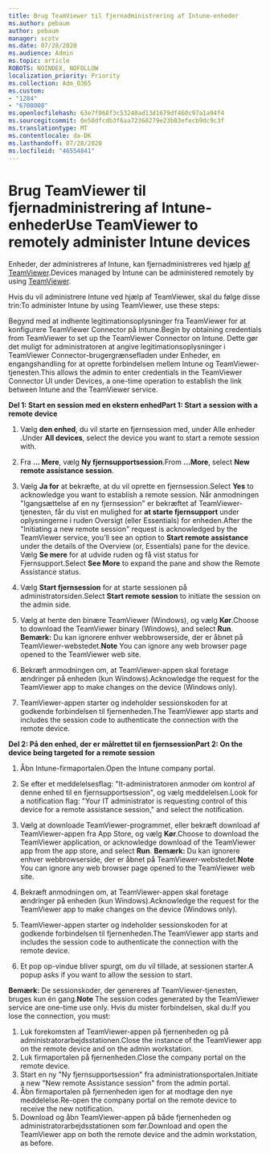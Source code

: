 ```yaml
---
title: Brug TeamViewer til fjernadministrering af Intune-enheder
ms.author: pebaum
author: pebaum
manager: scotv
ms.date: 07/28/2020
ms.audience: Admin
ms.topic: article
ROBOTS: NOINDEX, NOFOLLOW
localization_priority: Priority
ms.collection: Adm_O365
ms.custom:
- "1284"
- "6700008"
ms.openlocfilehash: 63e7f068f3c53240ad13d1679df460c97a1a94f4
ms.sourcegitcommit: 0e50dfcdb3f6aa72368279e23b83efecb9dc9c3f
ms.translationtype: MT
ms.contentlocale: da-DK
ms.lasthandoff: 07/28/2020
ms.locfileid: "46554841"
---
```

# <a name="use-teamviewer-to-remotely-administer-intune-devices"></a><span data-ttu-id="42a83-102">Brug TeamViewer til fjernadministrering af Intune-enheder</span><span class="sxs-lookup"><span data-stu-id="42a83-102">Use TeamViewer to remotely administer Intune devices</span></span>

<span data-ttu-id="42a83-103">Enheder, der administreres af Intune, kan fjernadministreres ved hjælp [af TeamViewer](https://www.teamviewer.com/).</span><span class="sxs-lookup"><span data-stu-id="42a83-103">Devices managed by Intune can be administered remotely by using [TeamViewer](https://www.teamviewer.com/).</span></span>

<span data-ttu-id="42a83-104">Hvis du vil administrere Intune ved hjælp af TeamViewer, skal du følge disse trin:</span><span class="sxs-lookup"><span data-stu-id="42a83-104">To administer Intune by using TeamViewer, use these steps:</span></span> 

<span data-ttu-id="42a83-105">Begynd med at indhente legitimationsoplysninger fra TeamViewer for at konfigurere TeamViewer Connector på Intune.</span><span class="sxs-lookup"><span data-stu-id="42a83-105">Begin by obtaining credentials from TeamViewer to set up the TeamViewer Connector on Intune.</span></span> <span data-ttu-id="42a83-106">Dette gør det muligt for administratoren at angive legitimationsoplysninger i TeamViewer Connector-brugergrænsefladen under Enheder, en engangshandling for at oprette forbindelsen mellem Intune og TeamViewer-tjenesten.</span><span class="sxs-lookup"><span data-stu-id="42a83-106">This allows the admin to enter credentials in the TeamViewer Connector UI under Devices, a one-time operation to establish the link between Intune and the TeamViewer service.</span></span>

<span data-ttu-id="42a83-107">**Del 1: Start en session med en ekstern enhed**</span><span class="sxs-lookup"><span data-stu-id="42a83-107">**Part 1: Start a session with a remote device**</span></span>

1. <span data-ttu-id="42a83-108">Vælg **den enhed**, du vil starte en fjernsession med, under Alle enheder .</span><span class="sxs-lookup"><span data-stu-id="42a83-108">Under **All devices**, select the device you want to start a remote session with.</span></span>
2. <span data-ttu-id="42a83-109">Fra **... Mere**, vælg **Ny fjernsupportsession**.</span><span class="sxs-lookup"><span data-stu-id="42a83-109">From  **…More**, select **New remote assistance session**.</span></span>
3. <span data-ttu-id="42a83-110">Vælg **Ja for** at bekræfte, at du vil oprette en fjernsession.</span><span class="sxs-lookup"><span data-stu-id="42a83-110">Select **Yes** to acknowledge you want to establish a remote session.</span></span>
    <span data-ttu-id="42a83-111">Når anmodningen "Igangsættelse af en ny fjernsession" er bekræftet af TeamViewer-tjenesten, får du vist en mulighed for **at starte fjernsupport** under oplysningerne i ruden Oversigt (eller Essentials) for enheden.</span><span class="sxs-lookup"><span data-stu-id="42a83-111">After the "Initiating a new remote session" request is acknowledged by the TeamViewer service, you'll see an option to **Start remote assistance** under the details of the Overview (or, Essentials) pane for the device.</span></span> <span data-ttu-id="42a83-112">Vælg **Se mere** for at udvide ruden og få vist status for Fjernsupport.</span><span class="sxs-lookup"><span data-stu-id="42a83-112">Select **See More** to expand the pane and show the Remote Assistance status.</span></span>
4. <span data-ttu-id="42a83-113">Vælg **Start fjernsession** for at starte sessionen på administratorsiden.</span><span class="sxs-lookup"><span data-stu-id="42a83-113">Select **Start remote session** to initiate the session on the admin side.</span></span>
5. <span data-ttu-id="42a83-114">Vælg at hente den binære TeamViewer (Windows), og vælg **Kør**.</span><span class="sxs-lookup"><span data-stu-id="42a83-114">Choose to download the TeamViewer binary (Windows), and select **Run**.</span></span><br/>
    <span data-ttu-id="42a83-115">**Bemærk:** Du kan ignorere enhver webbrowserside, der er åbnet på TeamViewer-webstedet.</span><span class="sxs-lookup"><span data-stu-id="42a83-115">**Note** You can ignore any web browser page opened to the TeamViewer web site.</span></span>

6. <span data-ttu-id="42a83-116">Bekræft anmodningen om, at TeamViewer-appen skal foretage ændringer på enheden (kun Windows).</span><span class="sxs-lookup"><span data-stu-id="42a83-116">Acknowledge the request for the TeamViewer app to make changes on the device (Windows only).</span></span>
7. <span data-ttu-id="42a83-117">TeamViewer-appen starter og indeholder sessionskoden for at godkende forbindelsen til fjernenheden.</span><span class="sxs-lookup"><span data-stu-id="42a83-117">The TeamViewer app starts and includes the session code to authenticate the connection with the remote device.</span></span>

<span data-ttu-id="42a83-118">**Del 2: På den enhed, der er målrettet til en fjernsession**</span><span class="sxs-lookup"><span data-stu-id="42a83-118">**Part 2: On the device being targeted for a remote session**</span></span>

1. <span data-ttu-id="42a83-119">Åbn Intune-firmaportalen.</span><span class="sxs-lookup"><span data-stu-id="42a83-119">Open the Intune company portal.</span></span>
2. <span data-ttu-id="42a83-120">Se efter et meddelelsesflag: "It-administratoren anmoder om kontrol af denne enhed til en fjernsupportsession", og vælg meddelelsen.</span><span class="sxs-lookup"><span data-stu-id="42a83-120">Look for a notification flag: "Your IT administrator is requesting control of this device for a remote assistance session," and select the notification.</span></span>
3. <span data-ttu-id="42a83-121">Vælg at downloade TeamViewer-programmet, eller bekræft download af TeamViewer-appen fra App Store, og vælg **Kør**.</span><span class="sxs-lookup"><span data-stu-id="42a83-121">Choose to download the TeamViewer application, or acknowledge download of the TeamViewer app from the app store, and select **Run**.</span></span>
    <span data-ttu-id="42a83-122">**Bemærk:** Du kan ignorere enhver webbrowserside, der er åbnet på TeamViewer-webstedet.</span><span class="sxs-lookup"><span data-stu-id="42a83-122">**Note** You can ignore any web browser page opened to the TeamViewer web site.</span></span>

4. <span data-ttu-id="42a83-123">Bekræft anmodningen om, at TeamViewer-appen skal foretage ændringer på enheden (kun Windows).</span><span class="sxs-lookup"><span data-stu-id="42a83-123">Acknowledge the request for the TeamViewer app to make changes on the device (Windows only).</span></span>
5. <span data-ttu-id="42a83-124">TeamViewer-appen starter og indeholder sessionskoden for at godkende forbindelsen til fjernenheden.</span><span class="sxs-lookup"><span data-stu-id="42a83-124">The TeamViewer app starts and includes the session code to authenticate the connection with the remote device.</span></span>
6. <span data-ttu-id="42a83-125">Et pop op-vindue bliver spurgt, om du vil tillade, at sessionen starter.</span><span class="sxs-lookup"><span data-stu-id="42a83-125">A popup asks if you want to allow the session to start.</span></span>

<span data-ttu-id="42a83-126">**Bemærk:** De sessionskoder, der genereres af TeamViewer-tjenesten, bruges kun én gang.</span><span class="sxs-lookup"><span data-stu-id="42a83-126">**Note** The session codes generated by the TeamViewer service are one-time use only.</span></span> <span data-ttu-id="42a83-127">Hvis du mister forbindelsen, skal du:</span><span class="sxs-lookup"><span data-stu-id="42a83-127">If you lose the connection, you must:</span></span>

1. <span data-ttu-id="42a83-128">Luk forekomsten af TeamViewer-appen på fjernenheden og på administratorarbejdsstationen.</span><span class="sxs-lookup"><span data-stu-id="42a83-128">Close the instance of the TeamViewer app on the remote device and on the admin workstation.</span></span>
2. <span data-ttu-id="42a83-129">Luk firmaportalen på fjernenheden.</span><span class="sxs-lookup"><span data-stu-id="42a83-129">Close the company portal on the remote device.</span></span>
3. <span data-ttu-id="42a83-130">Start en ny "Ny fjernsupportsession" fra administrationsportalen.</span><span class="sxs-lookup"><span data-stu-id="42a83-130">Initiate a new "New remote Assistance session" from the admin portal.</span></span>
4. <span data-ttu-id="42a83-131">Åbn firmaportalen på fjernenheden igen for at modtage den nye meddelelse.</span><span class="sxs-lookup"><span data-stu-id="42a83-131">Re-open the company portal on the remote device to receive the new notification.</span></span>
5. <span data-ttu-id="42a83-132">Download og åbn TeamViewer-appen på både fjernenheden og administratorarbejdsstationen som før.</span><span class="sxs-lookup"><span data-stu-id="42a83-132">Download and open the TeamViewer app on both the remote device and the admin workstation, as before.</span></span>